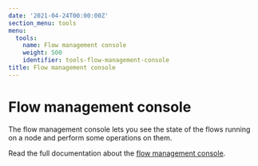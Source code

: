 ```yaml
---
date: '2021-04-24T00:00:00Z'
section_menu: tools
menu:
  tools:
    name: Flow management console
    weight: 500
    identifier: tools-flow-management-console
title: Flow management console
---
```


# Flow management console

The flow management console lets you see the state of the flows running on a node and perform some operations on them.

Read the full documentation about the [flow management console](../../../en/platform/corda/4.8/enterprise/node/node-flow-management-console.md).
